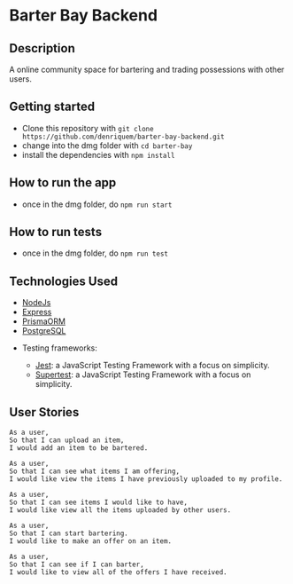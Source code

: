 # Barter Bay Backend

## Description

A online community space for bartering and trading possessions with other users.

## Getting started

- Clone this repository with `git clone https://github.com/denriquem/barter-bay-backend.git`
- change into the dmg folder with `cd barter-bay`
- install the dependencies with `npm install`

## How to run the app

- once in the dmg folder, do `npm run start`

## How to run tests

- once in the dmg folder, do `npm run test`

## Technologies Used

- [NodeJs](https://nodejs.org/en)
- [Express](https://expressjs.com/)
- [PrismaORM](https://www.prisma.io/orm)
- [PostgreSQL](https://www.postgresql.org/)

* Testing frameworks:

  - [Jest](https://jestjs.io/): a JavaScript Testing Framework with a focus on simplicity.
  - [Supertest](https://www.npmjs.com/package/supertest): a JavaScript Testing Framework with a focus on simplicity.


## User Stories

```
As a user,
So that I can upload an item,
I would add an item to be bartered.

As a user,
So that I can see what items I am offering,
I would like view the items I have previously uploaded to my profile.

As a user,
So that I can see items I would like to have,
I would like view all the items uploaded by other users.

As a user,
So that I can start bartering.
I would like to make an offer on an item.

As a user,
So that I can see if I can barter,
I would like to view all of the offers I have received.


```
